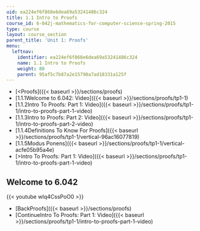 ```yaml
---
uid: ea224ef6f868e6dea69a53241486c324
title: 1.1 Intro to Proofs
course_id: 6-042j-mathematics-for-computer-science-spring-2015
type: course
layout: course_section
parent_title: 'Unit 1: Proofs'
menu:
  leftnav:
    identifier: ea224ef6f868e6dea69a53241486c324
    name: 1.1 Intro to Proofs
    weight: 80
    parent: 95af5c7b87a2e15790a7ad18331a125f
---
```


*   [<Proofs]({{< baseurl >}}/sections/proofs)
*   [1.1.1Welcome to 6.042: Video]({{< baseurl >}}/sections/proofs/tp1-1)
*   [1.1.2Intro To Proofs: Part 1: Video]({{< baseurl >}}/sections/proofs/tp1-1/intro-to-proofs-part-1-video)
*   [1.1.3Intro to Proofs: Part 2: Video]({{< baseurl >}}/sections/proofs/tp1-1/intro-to-proofs-part-2-video)
*   [1.1.4Definitions To Know For Proofs]({{< baseurl >}}/sections/proofs/tp1-1/vertical-96ac16077819)
*   [1.1.5Modus Ponens]({{< baseurl >}}/sections/proofs/tp1-1/vertical-acfe05b95a4e)
*   [\>Intro To Proofs: Part 1: Video]({{< baseurl >}}/sections/proofs/tp1-1/intro-to-proofs-part-1-video)

Welcome to 6.042
----------------

{{< youtube wIq4CssPoO0 >}}

*   [BackProofs]({{< baseurl >}}/sections/proofs)
*   [ContinueIntro To Proofs: Part 1: Video]({{< baseurl >}}/sections/proofs/tp1-1/intro-to-proofs-part-1-video)